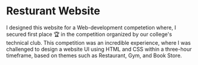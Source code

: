 # Resturant Website 

I designed this website for a Web-development competetion where, I secured first place 🏆 in the competition organized by our college's technical club. This competition was an incredible experience, where I was challenged to design a website UI using HTML and CSS within a three-hour timeframe, based on themes such as Restaurant, Gym, and Book Store.
